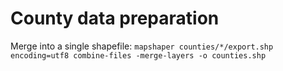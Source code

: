 # County data preparation

Merge into a single shapefile:
`mapshaper counties/*/export.shp encoding=utf8 combine-files -merge-layers -o counties.shp`
